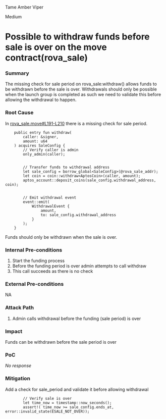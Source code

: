 Tame Amber Viper

Medium

# Possible to withdraw funds before sale is over on the move contract(rova_sale)

### Summary

The missing check for sale period on rova_sale:withdraw()  allows funds to be withdrawn before the sale is over.
Withdrawals should only be possible when the launch group is completed as such we need to validate this before allowing the withdrawal to happen. 

### Root Cause

In [rova_sale.move#L191-L210](https://github.com/sherlock-audit/2025-02-rova/blob/main/rova-movement-contracts/sources/rova_sale.move#L191-L210) there is a missing check for sale period.

```solidity
    public entry fun withdraw(
        caller: &signer,
        amount: u64
    ) acquires SaleConfig {        
        // Verify caller is admin
        only_admin(caller);


        // Transfer funds to withdrawal address
        let sale_config = borrow_global<SaleConfig>(@rova_sale_addr);
        let coin = coin::withdraw<AptosCoin>(caller, amount);
        aptos_account::deposit_coins(sale_config.withdrawal_address, coin);


        // Emit withdrawal event
        event::emit(
            WithdrawalEvent {
                amount,
                to: sale_config.withdrawal_address
            }
        );
    }
```
Funds should only be withdrawn when the sale is over.

### Internal Pre-conditions

1. Start the funding process 
2. Before the funding period is over admin attempts to call withdraw
3. This call succeeds as there is no check

### External Pre-conditions

NA

### Attack Path

1. Admin calls withdrawal before the funding (sale period) is over

### Impact

Funds can be withdrawn before the sale period is over



### PoC

_No response_

### Mitigation

Add a check for sale_period and validate it before allowing withdrawal
```solidity
        // Verify sale is over
        let time_now = timestamp::now_seconds();
        assert!( time_now >= sale_config.ends_at, error::invalid_state(ESALE_NOT_OVER));
```